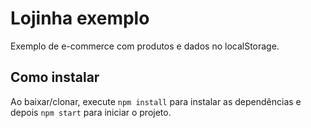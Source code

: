 # Lojinha exemplo

Exemplo de e-commerce com produtos e dados no localStorage.

## Como instalar

Ao baixar/clonar, execute `npm install` para instalar as dependências e depois `npm start` para iniciar o projeto.